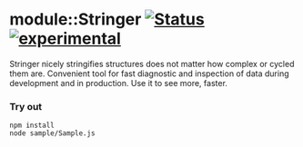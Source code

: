 
# module::Stringer [![Status](https://github.com/Wandalen/wStringer/workflows/Test/badge.svg)](https://github.com/Wandalen/wStringer/actions?query=workflow%3ATest) [![experimental](https://img.shields.io/badge/stability-experimental-orange.svg)](https://github.com/emersion/stability-badges#experimental)

Stringer nicely stringifies structures does not matter how complex or cycled them are. Convenient tool for fast diagnostic and inspection of data during development and in production. Use it to see more, faster.

### Try out
```
npm install
node sample/Sample.js
```
